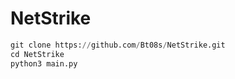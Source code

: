 # NetStrike

```py
git clone https://github.com/Bt08s/NetStrike.git
cd NetStrike
python3 main.py
```
